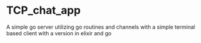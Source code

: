 # TCP_chat_app
A simple go server utilizing go routines and channels with a simple terminal based client with a version in elixir and go
